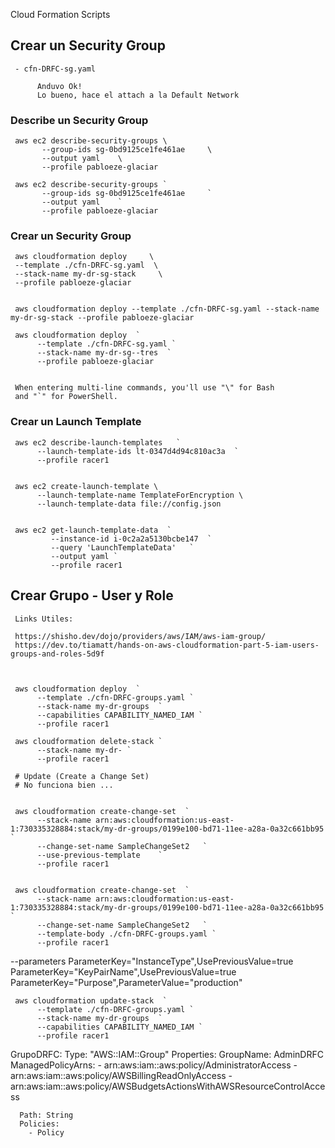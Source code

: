 Cloud Formation Scripts


## Crear un Security Group

     - cfn-DRFC-sg.yaml

          Anduvo Ok!
          Lo bueno, hace el attach a la Default Network

### Describe un Security Group

     aws ec2 describe-security-groups \
           --group-ids sg-0bd9125ce1fe461ae     \
           --output yaml    \
           --profile pabloeze-glaciar

     aws ec2 describe-security-groups `
           --group-ids sg-0bd9125ce1fe461ae     `
           --output yaml    `
           --profile pabloeze-glaciar

### Crear un Security Group

     aws cloudformation deploy     \
     --template ./cfn-DRFC-sg.yaml  \
     --stack-name my-dr-sg-stack     \
     --profile pabloeze-glaciar


     aws cloudformation deploy --template ./cfn-DRFC-sg.yaml --stack-name my-dr-sg-stack --profile pabloeze-glaciar

     aws cloudformation deploy  `
          --template ./cfn-DRFC-sg.yaml `
          --stack-name my-dr-sg--tres  `
          --profile pabloeze-glaciar
     

     When entering multi-line commands, you'll use "\" for Bash 
     and "`" for PowerShell.
     
     
### Crear un Launch Template


     aws ec2 describe-launch-templates   `
          --launch-template-ids lt-0347d4d94c810ac3a  `
          --profile racer1


     aws ec2 create-launch-template \
          --launch-template-name TemplateForEncryption \
          --launch-template-data file://config.json


     aws ec2 get-launch-template-data  `
             --instance-id i-0c2a2a5130bcbe147  `
             --query 'LaunchTemplateData'   `
             --output yaml `
             --profile racer1


## Crear Grupo - User y Role

     Links Utiles:
     
     https://shisho.dev/dojo/providers/aws/IAM/aws-iam-group/
     https://dev.to/tiamatt/hands-on-aws-cloudformation-part-5-iam-users-groups-and-roles-5d9f



     aws cloudformation deploy  `
          --template ./cfn-DRFC-groups.yaml `
          --stack-name my-dr-groups  `
          --capabilities CAPABILITY_NAMED_IAM `
          --profile racer1

     aws cloudformation delete-stack `
          --stack-name my-dr- `
          --profile racer1

     # Update (Create a Change Set)
     # No funciona bien ...


     aws cloudformation create-change-set  `
          --stack-name arn:aws:cloudformation:us-east-1:730335328884:stack/my-dr-groups/0199e100-bd71-11ee-a28a-0a32c661bb95    `
          --change-set-name SampleChangeSet2   `
          --use-previous-template    `
          --profile racer1


     aws cloudformation create-change-set  `
          --stack-name arn:aws:cloudformation:us-east-1:730335328884:stack/my-dr-groups/0199e100-bd71-11ee-a28a-0a32c661bb95    `
          --change-set-name SampleChangeSet2   `
          --template-body ./cfn-DRFC-groups.yaml `
          --profile racer1


    
    
--parameters ParameterKey="InstanceType",UsePreviousValue=true ParameterKey="KeyPairName",UsePreviousValue=true ParameterKey="Purpose",ParameterValue="production"


     aws cloudformation update-stack  `
          --template ./cfn-DRFC-groups.yaml `
          --stack-name my-dr-groups  `
          --capabilities CAPABILITY_NAMED_IAM `
          --profile racer1

  GrupoDRFC:
    Type: "AWS::IAM::Group"
    Properties:
      GroupName: AdminDRFC
      ManagedPolicyArns:
        - arn:aws:iam::aws:policy/AdministratorAccess
        - arn:aws:iam::aws:policy/AWSBillingReadOnlyAccess
        - arn:aws:iam::aws:policy/AWSBudgetsActionsWithAWSResourceControlAccess

      Path: String
      Policies: 
        - Policy
